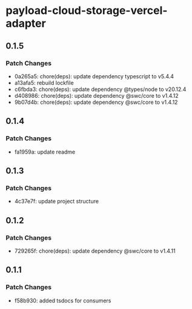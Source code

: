 # payload-cloud-storage-vercel-adapter

## 0.1.5

### Patch Changes

- 0a265a5: chore(deps): update dependency typescript to v5.4.4
- a13afa5: rebuild lockfile
- c6fbda3: chore(deps): update dependency @types/node to v20.12.4
- d408986: chore(deps): update dependency @swc/core to v1.4.12
- 9b07d4b: chore(deps): update dependency @swc/core to v1.4.12

## 0.1.4

### Patch Changes

- fa1959a: update readme

## 0.1.3

### Patch Changes

- 4c37e7f: update project structure

## 0.1.2

### Patch Changes

- 729265f: chore(deps): update dependency @swc/core to v1.4.11

## 0.1.1

### Patch Changes

- f58b930: added tsdocs for consumers
